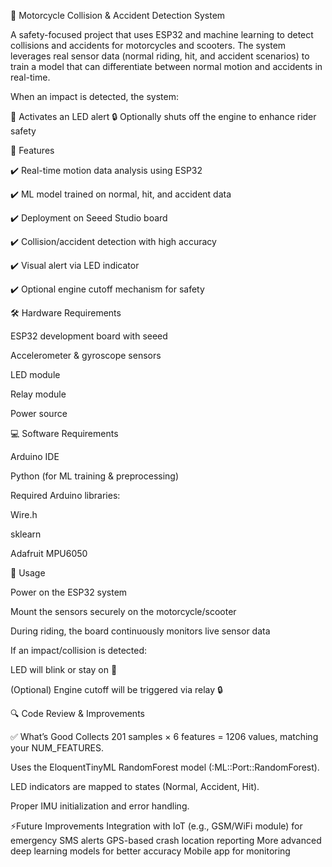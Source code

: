 🚦 Motorcycle Collision & Accident Detection System

A safety-focused project that uses ESP32 and machine learning to detect collisions and accidents for motorcycles and scooters.
The system leverages real sensor data (normal riding, hit, and accident scenarios) to train a model that can differentiate between normal motion and accidents in real-time.

When an impact is detected, the system:

🚨 Activates an LED alert
🔒 Optionally shuts off the engine to enhance rider safety

📌 Features

  ✔️ Real-time motion data analysis using ESP32
  
  ✔️ ML model trained on normal, hit, and accident data
  
  ✔️ Deployment on Seeed Studio board
  
  ✔️ Collision/accident detection with high accuracy
  
  ✔️ Visual alert via LED indicator
  
  ✔️ Optional engine cutoff mechanism for safety

🛠️ Hardware Requirements

  ESP32 development board with seeed
  
  Accelerometer & gyroscope sensors
  
  LED module
  
  Relay module 
  
  Power source 

💻 Software Requirements

Arduino IDE 

Python (for ML training & preprocessing)

Required Arduino libraries:

  Wire.h
  
  sklearn
  
  Adafruit MPU6050

🚀 Usage

Power on the ESP32 system

Mount the sensors securely on the motorcycle/scooter

During riding, the board continuously monitors live sensor data

If an impact/collision is detected:

  LED will blink or stay on 🚨
  
  (Optional) Engine cutoff will be triggered via relay 🔒

🔍 Code Review & Improvements

✅ What’s Good
  Collects 201 samples × 6 features = 1206 values, matching your NUM_FEATURES.
  
  Uses the EloquentTinyML RandomForest model (:ML::Port::RandomForest).
  
  LED indicators are mapped to states (Normal, Accident, Hit).
  
  Proper IMU initialization and error handling.

⚡Future Improvements
  Integration with IoT (e.g., GSM/WiFi module) for emergency SMS alerts
  GPS-based crash location reporting
  More advanced deep learning models for better accuracy
  Mobile app for monitoring
